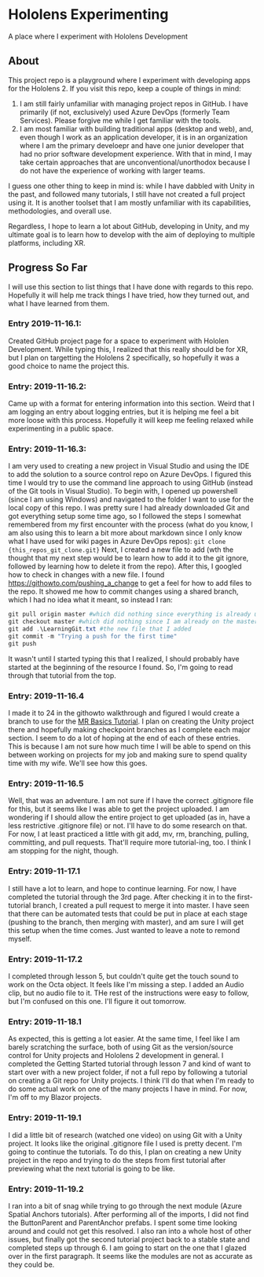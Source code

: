 # Hololens Experimenting

A place where I experiment with Hololens Development

## About

This project repo is a playground where I experiment with developing apps for the Hololens 2.  If you visit this repo, keep a couple of things in mind:
1. I am still fairly unfamiliar with managing project repos in GitHub.  I have primarily (if not, exclusively) used Azure DevOps (formerly Team Services).  Please forgive me while I get familiar with the tools.
2. I am most familiar with building traditional apps (desktop and web), and, even though I work as an application developer, it is in an organization where I am the primary develoepr and have one junior developer that had no prior software development experience.  With that in mind, I may take certain approaches that are unconventional/unorthodox because I do not have the experience of working with larger teams.

I guess one other thing to keep in mind is: while I have dabbled with Unity in the past, and followed many tutorials, I still have not created a full project using it.  It is another toolset that I am mostly unfamiliar with its capabilities, methodologies, and overall use.

Regardless, I hope to learn a lot about GitHub, developing in Unity, and my ultimate goal is to learn how to develop with the aim of deploying to multiple platforms, including XR.

## Progress So Far

I will use this section to list things that I have done with regards to this repo.  Hopefully it will help me track things I have tried, how they turned out, and what I have learned from them.

### Entry 2019-11-16.1:

Created GitHub project page for a space to experiment with Hololen Development.  While typing this, I realized that this really should be for XR, but I plan on targetting the Hololens 2 specifically, so hopefully it was a good choice to name the project this.

### Entry: 2019-11-16.2:

Came up with a format for entering information into this section.  Weird that I am logging an entry about logging entries, but it is helping me feel a bit more loose with this process.  Hopefully it will keep me feeling relaxed while experimenting in a public space.

### Entry: 2019-11-16.3:

I am very used to creating a new project in Visual Studio and using the IDE to add the solution to a source control repo on Azure DevOps.  I figured this time I would try to use the command line approach to using GitHub (instead of the Git tools in Visual Studio).  To begin with, I opened up powershell (since I am using Windows) and navigated to the folder I want to use for the local copy of this repo.  I was pretty sure I had already downloaded Git and got everything setup some time ago, so I followed the steps I somewhat remembered from my first encounter with the process (what do you know, I am also using this to learn a bit more about markdown since I only know what I have used for wiki pages in Azure DevOps repos):
  `git clone {this_repos_git_clone.git}`
Next, I created a new file to add (wth the thought that my next step would be to learn how to add it to the git ignore, followed by learning how to delete it from the repo).  After this, I googled how to check in changes with a new file.  I found https://githowto.com/pushing_a_change to get a feel for how to add files to the repo.  It showed me how to commit changes using a shared branch, which I had no idea what it meant, so instead I ran:
```powershell
git pull origin master #which did nothing since everything is already up to date 
git checkout master #which did nothing since I am already on the master branch
git add .\LearningGit.txt #the new file that I added
git commit -m "Trying a push for the first time"
git push
```
It wasn't until I started typing this that I realized, I should probably have started at the beginning of the resource I found.  So, I'm going to read through that tutorial from the top.

### Entry: 2019-11-16.4

I made it to 24 in the githowto walkthrough and figured I would create a branch to use for the [MR Basics Tutorial](https://docs.microsoft.com/en-us/windows/mixed-reality/holograms-100 "Microsoft Docs: MR Basics 100: Getting started with Unity").  I plan on creating the Unity project there and hopefully making checkpoint branches as I complete each major section.  I seem to do a lot of hoping at the end of each of these entries.  This is because I am not sure how much time I will be able to spend on this between working on projects for my job and making sure to spend quality time with my wife.  We'll see how this goes. 

### Entry: 2019-11-16.5

Well, that was an adventure. I am not sure if I have the correct .gitignore file for this, but it seems like I was able to get the project uploaded.  I am wondering if I should allow the entire project to get uploaded (as in, have a less restrictive .gitignore file) or not.  I'll have to do some research on that.  For now, I at least practiced a little with git add, mv, rm, branching, pulling, committing, and pull requests.  That'll require more tutorial-ing, too.  I think I am stopping for the night, though.  

### Entry: 2019-11-17.1

I still have a lot to learn, and hope to continue learning. For now, I have completed the tutorial through the 3rd page.  After checking it in to the first-tutorial branch, I created a pull request to merge it into master.  I have seen that there can be automated tests that could be put in place at each stage (pushing to the branch, then merging with master), and am sure I will get this setup when the time comes.  Just wanted to leave a note to remond myself.

### Entry: 2019-11-17.2

I completed through lesson 5, but couldn't quite get the touch sound to work on the Octa object.  It feels like I'm missing a step.  I added an Audio clip, but no audio file to it.  THe rest of the instructions were easy to follow, but I'm confused on this one.  I'll figure it out tomorrow.

### Entry: 2019-11-18.1

As expected, this is getting a lot easier.  At the same time, I feel like I am barely scratching the surface, both of using Git as the version/source control for Unity projects and Hololens 2 development in general.  I completed the Getting Started tutorial through lesson 7 and kind of want to start over with a new project folder, if not a full repo by following a tutorial on creating a Git repo for Unity projects.  I think I'll do that when I'm ready to do some actual work on one of the many projects I have in mind.  For now, I'm off to my Blazor projects.

### Entry: 2019-11-19.1

I did a little bit of research (watched one video) on using Git with a Unity project.  It looks like the original .gitignore file I used is pretty decent.  I'm going to continue the tutorials.  To do this, I plan on creating a new Unity project in the repo and trying to do the steps from first tutorial after previewing what the next tutorial is going to be like.

### Entry: 2019-11-19.2

I ran into a bit of snag while trying to go through the next module (Azure Spatial Anchors tutorials).  After performing all of the imports, I did not find the ButtonParent and ParentAnchor prefabs.  I spent some time looking around and could not get this resolved.  I also ran into a whole host of other issues, but finally got the second tutorial project back to a stable state and completed steps up through 6.  I am going to start on the one that I glazed over in the first paragraph.  It seems like the modules are not as accurate as they could be.  

